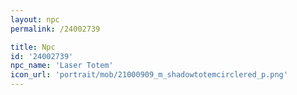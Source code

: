 ```yaml
---
layout: npc
permalink: /24002739

title: Npc
id: '24002739'
npc_name: 'Laser Totem'
icon_url: 'portrait/mob/21000909_m_shadowtotemcirclered_p.png'
---
```

